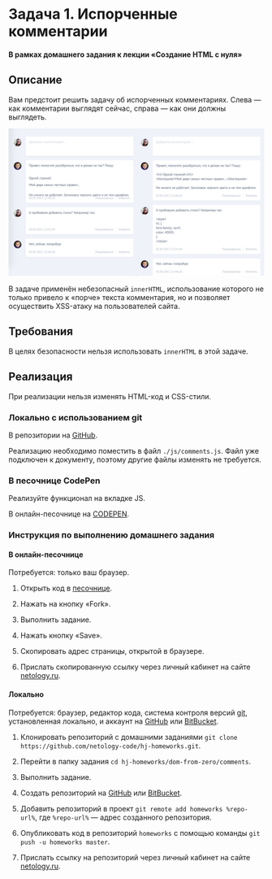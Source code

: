 # Задача 1. Испорченные комментарии

#### В рамках домашнего задания к лекции «Создание HTML с нуля»

## Описание

Вам предстоит решить задачу об испорченных комментариях. Слева — как комментарии выглядят сейчас, справа — как они должны выглядеть.

![Комментарии](./res/preview.png)

В задаче применён небезопасный `innerHTML`, использование которого не только привело к «порче» текста комментария, но и позволяет осуществить XSS-атаку на пользователей сайта.

## Требования

В целях безопасности нельзя использовать `innerHTML` в этой задаче.

## Реализация

При реализации нельзя изменять HTML-код и CSS-стили.

### Локально с использованием git

В репозитории на [GitHub](https://github.com/netology-code/hj-homeworks/tree/master/dom-from-zero/comments).

Реализацию необходимо поместить в файл `./js/comments.js`. Файл уже подключен к документу, поэтому другие файлы изменять не требуется.

### В песочнице CodePen

Реализуйте функционал на вкладке JS.

В онлайн-песочнице на [CODEPEN](https://codepen.io/dfitiskin/pen/aLbRex).

### Инструкция по выполнению домашнего задания

#### В онлайн-песочнице

Потребуется: только ваш браузер.

1. Открыть код в [песочнице](https://codepen.io/dfitiskin/pen/aLbRex).

2. Нажать на кнопку «Fork».

3. Выполнить задание.

4. Нажать кнопку «Save».

5. Скопировать адрес страницы, открытой в браузере.

6. Прислать скопированную ссылку через личный кабинет на сайте [netology.ru](http://netology.ru/).    

#### Локально

Потребуется: браузер, редактор кода, система контроля версий [git](https://git-scm.com), установленная локально, и аккаунт на [GitHub](https://github.com/) или [BitBucket](https://bitbucket.org/).

1. Клонировать репозиторий с домашними заданиями `git clone https://github.com/netology-code/hj-homeworks.git`.

2. Перейти в папку задания `cd hj-homeworks/dom-from-zero/comments`.

3. Выполнить задание.

4. Создать репозиторий на [GitHub](https://github.com/) или [BitBucket](https://bitbucket.org/).

5. Добавить репозиторий в проект `git remote add homeworks %repo-url%`, где `%repo-url%` — адрес созданного репозитория.

6. Опубликовать код в репозиторий `homeworks` с помощью команды `git push -u homeworks master`.

7. Прислать ссылку на репозиторий через личный кабинет на сайте [netology.ru](http://netology.ru/).
